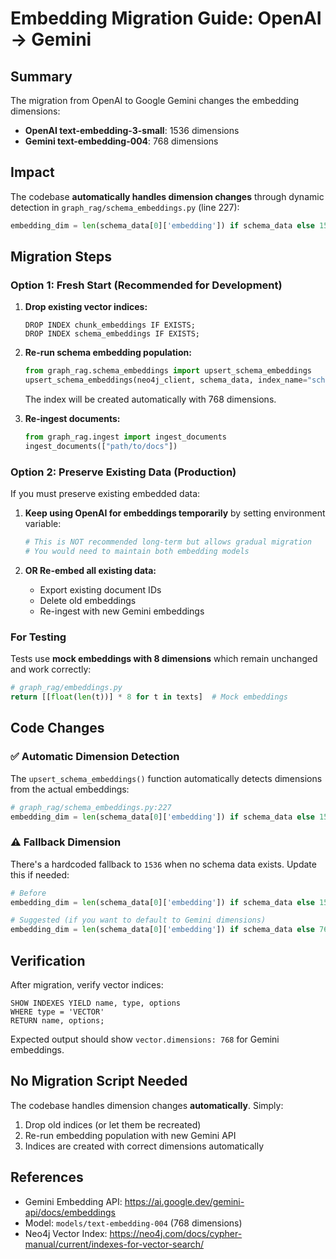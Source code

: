 # Embedding Migration Guide: OpenAI → Gemini

## Summary

The migration from OpenAI to Google Gemini changes the embedding dimensions:
- **OpenAI text-embedding-3-small**: 1536 dimensions
- **Gemini text-embedding-004**: 768 dimensions

## Impact

The codebase **automatically handles dimension changes** through dynamic detection in `graph_rag/schema_embeddings.py` (line 227):

```python
embedding_dim = len(schema_data[0]['embedding']) if schema_data else 1536
```

## Migration Steps

### Option 1: Fresh Start (Recommended for Development)

1. **Drop existing vector indices:**
   ```cypher
   DROP INDEX chunk_embeddings IF EXISTS;
   DROP INDEX schema_embeddings IF EXISTS;
   ```

2. **Re-run schema embedding population:**
   ```python
   from graph_rag.schema_embeddings import upsert_schema_embeddings
   upsert_schema_embeddings(neo4j_client, schema_data, index_name="schema_embeddings")
   ```
   
   The index will be created automatically with 768 dimensions.

3. **Re-ingest documents:**
   ```python
   from graph_rag.ingest import ingest_documents
   ingest_documents(["path/to/docs"])
   ```

### Option 2: Preserve Existing Data (Production)

If you must preserve existing embedded data:

1. **Keep using OpenAI for embeddings temporarily** by setting environment variable:
   ```bash
   # This is NOT recommended long-term but allows gradual migration
   # You would need to maintain both embedding models
   ```

2. **OR Re-embed all existing data:**
   - Export existing document IDs
   - Delete old embeddings
   - Re-ingest with new Gemini embeddings

### For Testing

Tests use **mock embeddings with 8 dimensions** which remain unchanged and work correctly:

```python
# graph_rag/embeddings.py
return [[float(len(t))] * 8 for t in texts]  # Mock embeddings
```

## Code Changes

### ✅ Automatic Dimension Detection

The `upsert_schema_embeddings()` function automatically detects dimensions from the actual embeddings:

```python
# graph_rag/schema_embeddings.py:227
embedding_dim = len(schema_data[0]['embedding']) if schema_data else 1536
```

### ⚠️ Fallback Dimension

There's a hardcoded fallback to `1536` when no schema data exists. Update this if needed:

```python
# Before
embedding_dim = len(schema_data[0]['embedding']) if schema_data else 1536

# Suggested (if you want to default to Gemini dimensions)
embedding_dim = len(schema_data[0]['embedding']) if schema_data else 768
```

## Verification

After migration, verify vector indices:

```cypher
SHOW INDEXES YIELD name, type, options 
WHERE type = 'VECTOR'
RETURN name, options;
```

Expected output should show `vector.dimensions: 768` for Gemini embeddings.

## No Migration Script Needed

The codebase handles dimension changes **automatically**. Simply:
1. Drop old indices (or let them be recreated)
2. Re-run embedding population with new Gemini API
3. Indices are created with correct dimensions automatically

## References

- Gemini Embedding API: https://ai.google.dev/gemini-api/docs/embeddings
- Model: `models/text-embedding-004` (768 dimensions)
- Neo4j Vector Index: https://neo4j.com/docs/cypher-manual/current/indexes-for-vector-search/

